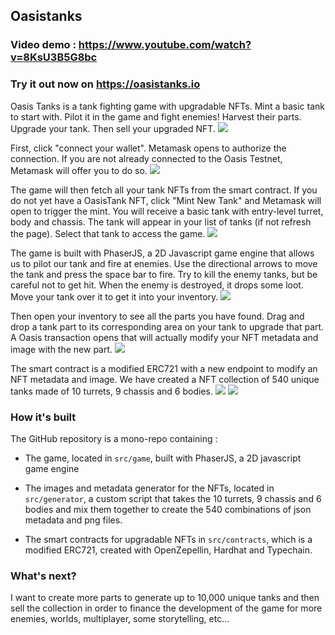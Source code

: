 ## Oasistanks

### Video demo : https://www.youtube.com/watch?v=8KsU3B5G8bc

### Try it out now on https://oasistanks.io

Oasis Tanks is a tank fighting game with upgradable NFTs. Mint a basic tank to start with. Pilot it in the game and fight enemies! Harvest their parts. Upgrade your tank. Then sell your upgraded NFT.
![](https://oasistanks.io/assets/screenshots/present-model.png)

First, click "connect your wallet". Metamask opens to authorize the connection. If you are not already connected to the Oasis Testnet, Metamask will offer you to do so.
![](https://oasistanks.io/assets/screenshots/connect-wallet-scene.png)

The game will then fetch all your tank NFTs from the smart contract. If you do not yet have a OasisTank NFT, click "Mint New Tank" and Metamask will open to trigger the mint. You will receive a basic tank with entry-level turret, body and chassis. The tank will appear in your list of tanks (if not refresh the page). Select that tank to access the game.
![](https://oasistanks.io/assets/screenshots/select-tank-scene.png)

The game is built with PhaserJS, a 2D Javascript game engine that allows us to pilot our tank and fire at enemies. Use the directional arrows to move the tank and press the space bar to fire. Try to kill the enemy tanks, but be careful not to get hit. When the enemy is destroyed, it drops some loot. Move your tank over it to get it into your inventory.
![](https://oasistanks.io/assets/screenshots/gameplay1.png)

Then open your inventory to see all the parts you have found. Drag and drop a tank part to its corresponding area on your tank to upgrade that part. A Oasis transaction opens that will actually modify your NFT metadata and image with the new part.
![](https://oasistanks.io/assets/screenshots/inventory-scene.png)

The smart contract is a modified ERC721 with a new endpoint to modify an NFT metadata and image.
We have created a NFT collection of 540 unique tanks made of 10 turrets, 9 chassis and 6 bodies.
![](https://oasistanks.io/assets/screenshots/present-parts.png)
![](https://oasistanks.io/assets/screenshots/present-possibilities.png)

### How it's built

The GitHub repository is a mono-repo containing :

- The game, located in `src/game`, built with PhaserJS, a 2D javascript game engine

- The images and metadata generator for the NFTs, located in `src/generator`, a custom script that takes the 10 turrets, 9 chassis and 6 bodies and mix them together to create the 540 combinations of json metadata and png files.

- The smart contracts for upgradable NFTs in `src/contracts`, which is a modified ERC721, created with OpenZepellin, Hardhat and Typechain.

### What's next?

I want to create more parts to generate up to 10,000 unique tanks and then sell the collection in order to finance the development of the game for more enemies, worlds, multiplayer, some storytelling, etc...
